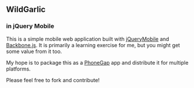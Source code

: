 ## WildGarlic
### in jQuery Mobile

This is a simple mobile web application built with [jQueryMobile](http://jquerymobile.com/) and [Backbone.js](http://documentcloud.github.com/backbone/). It is primarily a learning exercise for me, but you might get some value from it too.

My hope is to package this as a [PhoneGap](http://www.phonegap.com/) app and distribute it for multiple platforms.

Please feel free to fork and contribute!
